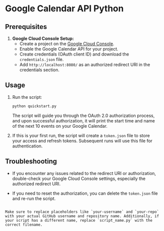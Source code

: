 
# Google Calendar API Python 

## Prerequisites

1. **Google Cloud Console Setup:**
   - Create a project on the [Google Cloud Console](https://console.cloud.google.com/).
   - Enable the Google Calendar API for your project.
   - Create credentials (OAuth client ID) and download the `credentials.json` file.
   - Add `http://localhost:8080/` as an authorized redirect URI in the credentials section.

## Usage

1. Run the script:

   ```bash
   python quickstart.py
   ```

   The script will guide you through the OAuth 2.0 authorization process, and upon successful authorization, it will print the start time and name of the next 10 events on your Google Calendar.

2. If this is your first run, the script will create a `token.json` file to store your access and refresh tokens. Subsequent runs will use this file for authentication.

## Troubleshooting

- If you encounter any issues related to the redirect URI or authorization, double-check your Google Cloud Console settings, especially the authorized redirect URI.

- If you need to reset the authorization, you can delete the `token.json` file and re-run the script.


```

Make sure to replace placeholders like `your-username` and `your-repo` with your actual GitHub username and repository name. Additionally, if your script has a different name, replace `script_name.py` with the correct filename.